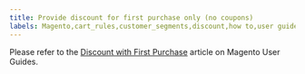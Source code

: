 ```yaml
---
title: Provide discount for first purchase only (no coupons)
labels: Magento,cart_rules,customer_segments,discount,how to,user guide
---
```


Please refer to the [Discount with First Purchase](https://docs.magento.com/m2/ee/user_guide/marketing/price-rule-discount-first-purchase.html) article on Magento User Guides. 